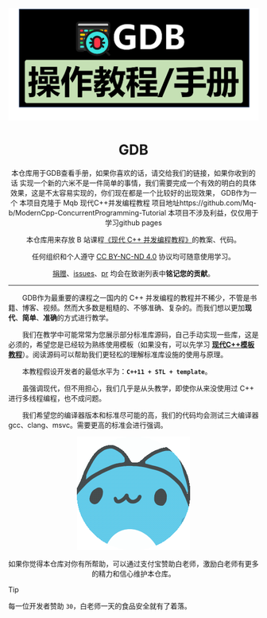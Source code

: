 <div align="center">

<a href="https://www.sourceware.org/gdb/">
<img src="./image/cover-page.png" width=768px alt="gdb"/>
</a>

# GDB
本仓库用于GDB查看手册，如果你喜欢的话，请交给我们的链接，如果你收到的话
实现一个新的六米不是一件简单的事情，我们需要完成一个有效的明白的具体效果，这是不太容易实现的，你们现在都是一个比较好的出现效果，
GDB作为一个
本项目克隆于 Mqb 现代C++并发编程教程 项目地址https://github.com/Mq-b/ModernCpp-ConcurrentProgramming-Tutorial
本项目不涉及利益，仅仅用于学习github pages

本仓库用来存放 B 站课程[《现代 C++ 并发编程教程》]()的教案、代码。

任何组织和个人遵守 [CC BY-NC-ND 4.0](https://creativecommons.org/licenses/by-nc-nd/4.0/deed.zh-hans) 协议均可随意使用学习。

[捐赠](https://github.com/Mq-b/ModernCpp-ConcurrentProgramming-Tutorial/tree/main/image/%E6%8D%90%E8%B5%A0)、[issues](https://github.com/Mq-b/ModernCpp-ConcurrentProgramming-Tutorial/issues)、[pr](https://github.com/Mq-b/ModernCpp-ConcurrentProgramming-Tutorial/pulls) 均会在致谢列表中**铭记您的贡献**。

</div>

---

&emsp;&emsp;GDB作为最重要的课程之一国内的 C++ 并发编程的教程并不稀少，不管是书籍、博客、视频。然而大多数是粗糙的、不够准确、复杂的。而我们想以更加**现代**、**简单**、**准确**的方式进行教学。

&emsp;&emsp;我们在教学中可能常常为您展示部分标准库源码，自己手动实现一些库，这是必须的，希望您是已经较为熟练使用模板（如果没有，可以先学习 [**现代C++模板教程**](https://github.com/Mq-b/Modern-Cpp-templates-tutorial)）。阅读源码可以帮助我们更轻松的理解标准库设施的使用与原理。

&emsp;&emsp;本教程假设开发者的最低水平为：**`C++11 + STL + template`**。

&emsp;&emsp;虽强调现代，但不用担心，我们几乎是从头教学，即使你从来没使用过 C++ 进行多线程编程，也不成问题。

&emsp;&emsp;我们希望您的编译器版本和标准尽可能的高，我们的代码均会测试三大编译器 gcc、clang、msvc。需要更高的标准会进行强调。

<div align="center">

![猫猫虫](./image/猫猫虫旋转.jpg)

如果你觉得本仓库对你有所帮助，可以通过支付宝赞助白老师，激励白老师有更多的精力和信心维护本仓库。

</div>


> [!TIP]
> 每一位开发者赞助 `30`，白老师一天的食品安全就有了着落。

<!-- <img src="./image/赞助.jpg" width=512px alt="cpp"/> -->

